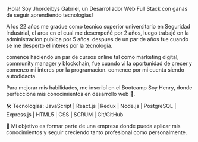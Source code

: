 ¡Hola! Soy Jhordeibys Gabriel, un Desarrollador Web Full Stack con ganas de seguir aprendiendo tecnologias!

A los 22 años me gradue como tecnico superior universitario en Seguridad Industrial, el area en el cual me desempeñé por 2 años, luego trabajé  en la administracion publica por 5 años. despues de un par de años fue cuando se me desperto el interes por la tecnologia.

comence haciendo un par de cursos online tal como marketing digital, community manager y blockchain, fue cuando vi la oportunidad de crecer y comenzo mi interes por la programacion. comence por mi cuenta siendo autodidacta.

Para mejorar mis habilidades, me inscribí en el Bootcamp Soy Henry, donde perfeccioné mis conocimientos en desarrollo web 🚀.

🛠 Tecnologías: JavaScript | React.js | Redux | Node.js | PostgreSQL | Express.js | HTML5 | CSS | SCRUM | Git/GitHub

🎯 Mi objetivo es formar parte de una empresa donde pueda aplicar mis conocimientos y seguir creciendo tanto profesional como personalmente.
